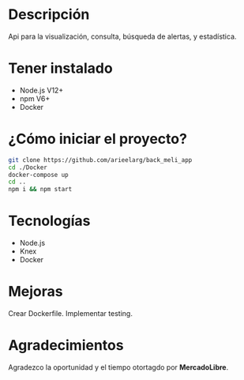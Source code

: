 # Descripción
Api para la visualización, consulta, búsqueda de alertas, y estadística. 

# Tener instalado
<ul>
    <li>Node.js V12+</li>
    <li>npm V6+</li>
    <li>Docker</li>
</ul>

# ¿Cómo iniciar el proyecto?
```bash
git clone https://github.com/arieelarg/back_meli_app
cd ./Docker
docker-compose up
cd ..
npm i && npm start
```

# Tecnologías
<ul>
    <li>Node.js</li>
    <li>Knex</li>
    <li>Docker</li>
</ul>

# Mejoras
Crear Dockerfile.
Implementar testing.

# Agradecimientos
Agradezco la oportunidad y el tiempo otortagdo por <b>MercadoLibre</b>.